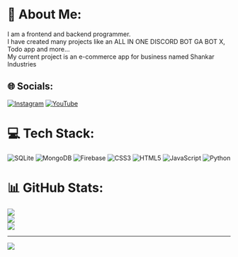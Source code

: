 # 💫 About Me:
I am a frontend and backend programmer.<br>I have created many projects like an ALL IN ONE DISCORD BOT GA BOT X, Todo app and more...<br>My current project is an e-commerce app for business named Shankar Industries 


## 🌐 Socials:
[![Instagram](https://img.shields.io/badge/Instagram-%23E4405F.svg?logo=Instagram&logoColor=white)](https://instagram.com/gamingarnav22) [![YouTube](https://img.shields.io/badge/YouTube-%23FF0000.svg?logo=YouTube&logoColor=white)](https://www.youtube.com/@gamingarnav22?sub_confirmation=1) 

# 💻 Tech Stack:
![SQLite](https://img.shields.io/badge/sqlite-%2307405e.svg?style=for-the-badge&logo=sqlite&logoColor=white) ![MongoDB](https://img.shields.io/badge/MongoDB-%234ea94b.svg?style=for-the-badge&logo=mongodb&logoColor=white) ![Firebase](https://img.shields.io/badge/firebase-a08021?style=for-the-badge&logo=firebase&logoColor=ffcd34) ![CSS3](https://img.shields.io/badge/css3-%231572B6.svg?style=for-the-badge&logo=css3&logoColor=white) ![HTML5](https://img.shields.io/badge/html5-%23E34F26.svg?style=for-the-badge&logo=html5&logoColor=white) ![JavaScript](https://img.shields.io/badge/javascript-%23323330.svg?style=for-the-badge&logo=javascript&logoColor=%23F7DF1E) ![Python](https://img.shields.io/badge/python-3670A0?style=for-the-badge&logo=python&logoColor=ffdd54)
# 📊 GitHub Stats:
![](https://github-readme-stats.vercel.app/api?username=GamingArnav&theme=dark&hide_border=false&include_all_commits=false&count_private=false)<br/>
![](https://github-readme-streak-stats.herokuapp.com/?user=GamingArnav&theme=dark&hide_border=false)<br/>
![](https://github-readme-stats.vercel.app/api/top-langs/?username=GamingArnav&theme=dark&hide_border=false&include_all_commits=false&count_private=false&layout=compact)

---
[![](https://visitcount.itsvg.in/api?id=GamingArnav&icon=0&color=0)](https://visitcount.itsvg.in)

<!-- Proudly created with GPRM ( https://gprm.itsvg.in ) -->
